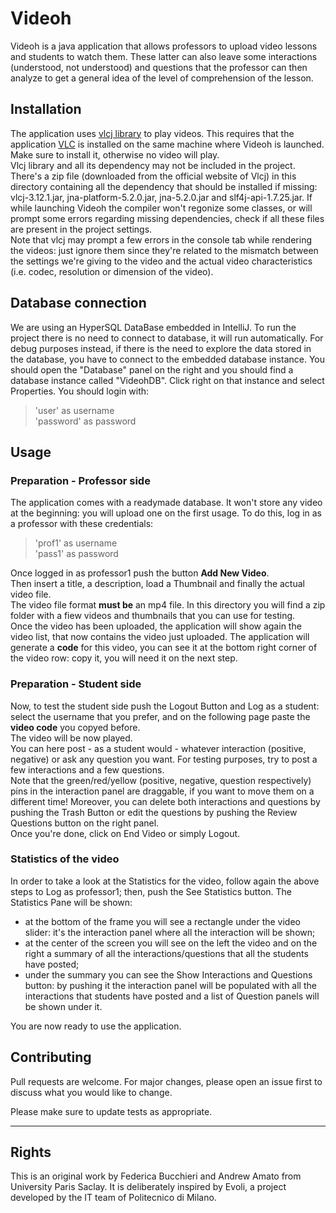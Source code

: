 # Videoh

Videoh is a java application that allows professors to upload video lessons and students to watch them. These latter can also leave some interactions (understood, not understood) and questions that the professor can then analyze to get a general idea of the level of comprehension of the lesson.

## Installation

The application uses [vlcj library](https://capricasoftware.co.uk/projects/vlcj-3/tutorials/installation) to play videos. This requires that the application [VLC](https://www.videolan.org/vlc/index.it.html) is installed on the same machine where Videoh is launched. Make sure to install it, otherwise no video will play.  
Vlcj library and all its dependency may not be included in the project. There's a zip file (downloaded from the official website of Vlcj) in this directory containing all the dependency that should be installed if missing: vlcj-3.12.1.jar, jna-platform-5.2.0.jar, jna-5.2.0.jar and slf4j-api-1.7.25.jar. If while launching Videoh the compiler won't regonize some classes, or will prompt some errors regarding missing dependencies, check if all these files are present in the project settings.  
Note that vlcj may prompt a few errors in the console tab while rendering the videos: just ignore them since they're related to the mismatch between the settings we're giving to the video and the actual video characteristics (i.e. codec, resolution or dimension of the video).  

## Database connection
We are using an HyperSQL DataBase embedded in IntelliJ. To run the project there is no need to connect to database, it will run automatically. For debug purposes instead, if there is the need to explore the data stored in the database, you have to connect to the embedded database instance. 
You should open the "Database" panel on the right and you should find a database instance called "VideohDB". Click right on that instance and select Properties. You should login with:
> 'user' as username  
> 'password' as password

## Usage
### Preparation - Professor side
The application comes with a readymade database. It won't store any video at the beginning: you will upload one on the first usage. 
To do this, log in as a professor  with these credentials:
>'prof1' as username  
>'pass1' as password   
  
Once logged in as professor1 push the button **Add New Video**.  
Then insert a title, a description, load a Thumbnail and finally the actual video file.  
The video file format **must be** an mp4 file. In this directory you will find a zip folder with a fiew videos and thumbnails that you can use for testing.  
Once the video has been uploaded, the application will show again the video list, that now contains the video just uploaded. The application will generate a **code** for this video, you can see it at the bottom right corner of the video row: copy it, you will need it on the next step.  

### Preparation -  Student side
Now, to test the student side push the Logout Button and Log as a student: select the username that you prefer, and on the following page paste the **video code** you copyed before.   
The video will be now played.   
You can here post - as a student would - whatever interaction (positive, negative) or ask any question you want. For testing purposes, try to post a few interactions and a few questions.  
Note that the green/red/yellow (positive, negative, question respectively) pins in the interaction panel are draggable, if you want to move them on a different time! Moreover, you can delete both interactions and questions by pushing the Trash Button or edit the questions by pushing the Review Questions button on the right panel.    
Once you're done, click on End Video or simply Logout.

### Statistics of the video
In order to take a look at the Statistics for the video, follow again the above steps to Log as professor1; then, push the See Statistics button. The Statistics Pane will be shown:
- at the bottom of the frame you will see a rectangle under the video slider: it's the interaction panel where all the interaction will be shown;
- at the center of the screen you will see on the left the video and on the right a summary of all the interactions/questions that all the students have posted;
- under the summary you can see the Show Interactions and Questions button: by pushing it the interaction panel will be populated with all the interactions that students have posted and a list of Question panels will be shown under it.
   
You are now ready to use the application.




## Contributing
Pull requests are welcome. For major changes, please open an issue first to discuss what you would like to change.

Please make sure to update tests as appropriate.  

---

## Rights
This is an original work by Federica Bucchieri and Andrew Amato from University Paris Saclay. It is deliberately inspired by Evoli, a project developed by the IT team of Politecnico di Milano.
